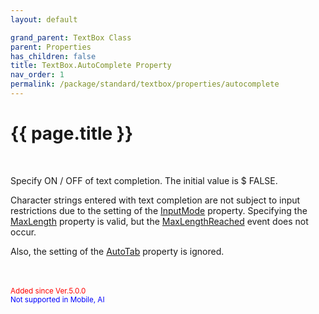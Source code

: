```yaml
---
layout: default

grand_parent: TextBox Class
parent: Properties
has_children: false
title: TextBox.AutoComplete Property
nav_order: 1
permalink: /package/standard/textbox/properties/autocomplete
---
```

# {{ page.title }}
<br>

Specify ON / OFF of text completion. The initial value is $ FALSE.

Character strings entered with text completion are not subject to input restrictions due to the setting of the <a href="/base/inputmode">InputMode</a> property. Specifying the <a href="/package/standard/editbox/properties/maxlength">MaxLength</a> property is valid, but the <a href="/package/standard/editbox/properties/maxlengthreached">MaxLengthReached</a> event does not occur.

Also, the setting of the <a href="/package/standard/editbox/properties/autotab">AutoTab</a>  property is ignored.

<br><br><small><span style="color:red">Added since Ver.5.0.0</span></small><br><small><span style="color:blue">Not supported in Mobile, AI</span></small>